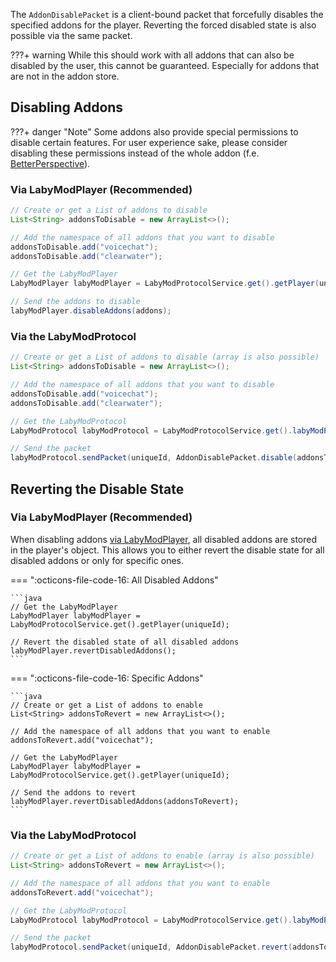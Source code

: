 The `AddonDisablePacket` is a client-bound packet that forcefully disables the specified addons for the player.
Reverting the forced disabled state is also possible via the same packet.

???+ warning
    While this should work with all addons that can also be disabled by the user, this cannot be guaranteed. Especially for addons that are not in the addon store.

## Disabling Addons

???+ danger "Note"
    Some addons also provide special permissions to disable certain features. For user experience sake, please consider disabling these permissions instead of the whole addon (f.e. [BetterPerspective](../../addons/betterperspective/index.md)).

### Via LabyModPlayer (Recommended)

```java
// Create or get a List of addons to disable
List<String> addonsToDisable = new ArrayList<>();

// Add the namespace of all addons that you want to disable
addonsToDisable.add("voicechat");
addonsToDisable.add("clearwater");

// Get the LabyModPlayer
LabyModPlayer labyModPlayer = LabyModProtocolService.get().getPlayer(uniqueId);

// Send the addons to disable
labyModPlayer.disableAddons(addons);
```

### Via the LabyModProtocol

```java
// Create or get a List of addons to disable (array is also possible)
List<String> addonsToDisable = new ArrayList<>();

// Add the namespace of all addons that you want to disable
addonsToDisable.add("voicechat");
addonsToDisable.add("clearwater");

// Get the LabyModProtocol
LabyModProtocol labyModProtocol = LabyModProtocolService.get().labyModProtocol();

// Send the packet
labyModProtocol.sendPacket(uniqueId, AddonDisablePacket.disable(addonsToDisable));
```

## Reverting the Disable State

### Via LabyModPlayer (Recommended)

When disabling addons [via LabyModPlayer](#via-labymodplayer-recommended), all disabled addons are stored in the player's object. This allows you to either revert the disable state for all disabled addons or only for specific ones.

=== ":octicons-file-code-16: All Disabled Addons"

    ```java
    // Get the LabyModPlayer
    LabyModPlayer labyModPlayer = LabyModProtocolService.get().getPlayer(uniqueId);
    
    // Revert the disabled state of all disabled addons
    labyModPlayer.revertDisabledAddons();
    ```

=== ":octicons-file-code-16: Specific Addons"

    ```java
    // Create or get a List of addons to enable
    List<String> addonsToRevert = new ArrayList<>();
    
    // Add the namespace of all addons that you want to enable
    addonsToRevert.add("voicechat");
    
    // Get the LabyModPlayer
    LabyModPlayer labyModPlayer = LabyModProtocolService.get().getPlayer(uniqueId);
    
    // Send the addons to revert
    labyModPlayer.revertDisabledAddons(addonsToRevert);
    ```

### Via the LabyModProtocol

```java
// Create or get a List of addons to enable (array is also possible)
List<String> addonsToRevert = new ArrayList<>();

// Add the namespace of all addons that you want to enable
addonsToRevert.add("voicechat");

// Get the LabyModProtocol
LabyModProtocol labyModProtocol = LabyModProtocolService.get().labyModProtocol();

// Send the packet
labyModProtocol.sendPacket(uniqueId, AddonDisablePacket.revert(addonsToRevert));
```